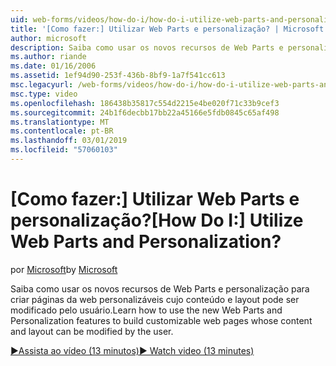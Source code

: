 ```yaml
---
uid: web-forms/videos/how-do-i/how-do-i-utilize-web-parts-and-personalization
title: '[Como fazer:] Utilizar Web Parts e personalização? | Microsoft Docs'
author: microsoft
description: Saiba como usar os novos recursos de Web Parts e personalização para criar páginas da web personalizáveis cujo conteúdo e layout pode ser modificado pelo usuário.
ms.author: riande
ms.date: 01/16/2006
ms.assetid: 1ef94d90-253f-436b-8bf9-1a7f541cc613
msc.legacyurl: /web-forms/videos/how-do-i/how-do-i-utilize-web-parts-and-personalization
msc.type: video
ms.openlocfilehash: 186438b35817c554d2215e4be020f71c33b9cef3
ms.sourcegitcommit: 24b1f6decbb17bb22a45166e5fdb0845c65af498
ms.translationtype: MT
ms.contentlocale: pt-BR
ms.lasthandoff: 03/01/2019
ms.locfileid: "57060103"
---
```

<a name="how-do-i-utilize-web-parts-and-personalization"></a><span data-ttu-id="87e06-104">[Como fazer:] Utilizar Web Parts e personalização?</span><span class="sxs-lookup"><span data-stu-id="87e06-104">[How Do I:] Utilize Web Parts and Personalization?</span></span>
====================
<span data-ttu-id="87e06-105">por [Microsoft](https://github.com/microsoft)</span><span class="sxs-lookup"><span data-stu-id="87e06-105">by [Microsoft](https://github.com/microsoft)</span></span>

<span data-ttu-id="87e06-106">Saiba como usar os novos recursos de Web Parts e personalização para criar páginas da web personalizáveis cujo conteúdo e layout pode ser modificado pelo usuário.</span><span class="sxs-lookup"><span data-stu-id="87e06-106">Learn how to use the new Web Parts and Personalization features to build customizable web pages whose content and layout can be modified by the user.</span></span>

[<span data-ttu-id="87e06-107">&#9654;Assista ao vídeo (13 minutos)</span><span class="sxs-lookup"><span data-stu-id="87e06-107">&#9654; Watch video (13 minutes)</span></span>](https://channel9.msdn.com/Blogs/ASP-NET-Site-Videos/how-do-i-utilize-web-parts-and-personalization)
